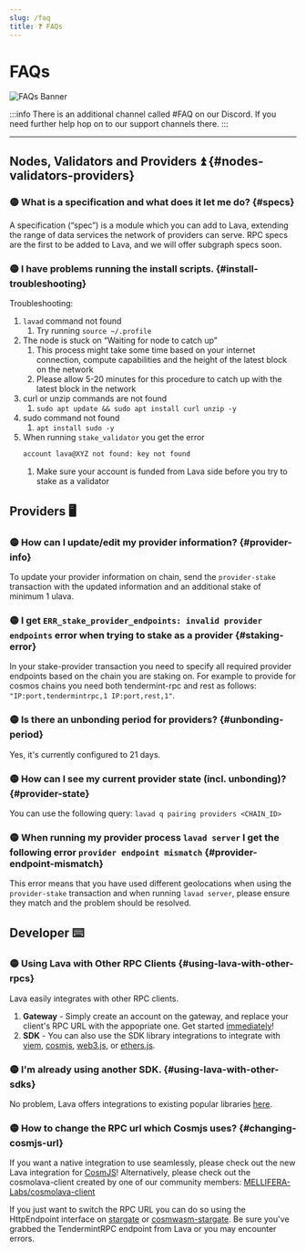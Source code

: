 ```yaml
---
slug: /faq
title: ❓ FAQs 
---
```


# FAQs

![FAQs Banner](/img/banner/FAQs.jpg)

:::info
There is an additional channel called #FAQ on our Discord. If you need further help hop on to our support channels there.
:::

<hr />

## Nodes, Validators and Providers ⏫ {#nodes-validators-providers}

### 🟡  What is a specification and what does it let me do? {#specs}
A specification (“spec”) is a module which you can add to Lava, extending the range of data services the network of providers can serve. RPC specs are the first to be added to Lava, and we will offer subgraph specs soon.


### 🟡 I have problems running the install scripts. {#install-troubleshooting}

Troubleshooting:

1. `lavad` command not found
    1. Try running `source ~/.profile`
2. The node is stuck on “Waiting for node to catch up”
    1. This process might take some time based on your internet connection, compute capabilities and the height of the latest block on the network
    2. Please allow 5-20 minutes for this procedure to catch up with the latest block in the network
3. curl or unzip commands are not found
    1. `sudo apt update && sudo apt install curl unzip -y`
4. sudo command not found
    1. `apt install sudo -y`
5. When running `stake_validator` you get the error
    ```bash
    account lava@XYZ not found: key not found
    ```
    1. Make sure your account is funded from Lava side before you try to stake as a validator

## Providers 🖥️

### 🟡  How can I update/edit my provider information? {#provider-info}
To update your provider information on chain, send the `provider-stake` transaction with the updated information and an additional stake of minimum 1 ulava.

### 🟡 I get `ERR_stake_provider_endpoints: invalid provider endpoints` error when trying to stake as a provider {#staking-error}
In your stake-provider transaction you need to specify all required provider endpoints based on the chain you are staking on. For example to provide for cosmos chains you need both tendermint-rpc and rest as follows: `"IP:port,tendermintrpc,1 IP:port,rest,1"`.

### 🟡 Is there an unbonding period for providers? {#unbonding-period}
Yes, it's currently configured to 21 days.

### 🟡 How can I see my current provider state (incl. unbonding)? {#provider-state}
You can use the following query: `lavad q pairing providers <CHAIN_ID>`

### 🟡 When running my provider process `lavad server` I get the following error `provider endpoint mismatch` {#provider-endpoint-mismatch}
This error means that you have used different geolocations when using  the `provider-stake` transaction and when running `lavad server`, please ensure they match and the problem should be resolved.

## Developer ⌨️

### 🟡 Using Lava with Other RPC Clients {#using-lava-with-other-rpcs}

Lava easily integrates with other RPC clients. 

1. **Gateway** - Simply create an account on the gateway, and replace your client's RPC URL with the appopriate one. Get started [immediately](/gateway-getting-started)!
2. **SDK** - You can also use the SDK library integrations to integrate with [viem](/viem), [cosmjs](/cosmjs), [web3.js](/web3js), or [ethers.js](/ethersjs5).

### 🟡 I'm already using another SDK. {#using-lava-with-other-sdks}
No problem, Lava offers integrations to existing popular libraries [here](/sdk-integrations).

### 🟡 How to change the RPC url which Cosmjs uses? {#changing-cosmjs-url}

If you want a native integration to use seamlessly, please check out the new Lava integration for [CosmJS](/cosmjs)!
Alternatively, please check out the cosmolava-client created by one of our community members: [MELLIFERA-Labs/cosmolava-client](https://github.com/MELLIFERA-Labs/cosmolava-client)

If you just want to switch the RPC URL you can do so using the HttpEndpoint interface on [stargate](https://cosmos.github.io/cosmjs/latest/stargate/interfaces/HttpEndpoint.html#url) or [cosmwasm-stargate](https://cosmos.github.io/cosmjs/latest/cosmwasm-stargate/interfaces/HttpEndpoint.html#url). Be sure you've grabbed the TendermintRPC endpoint from Lava or you may encounter errors.
